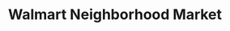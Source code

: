 ---
title: "Walmart Neighborhood Market"
url: /auburn/walmart-neighborhood-market-shug-jordan-parkway/
shop: Supermarkt
---